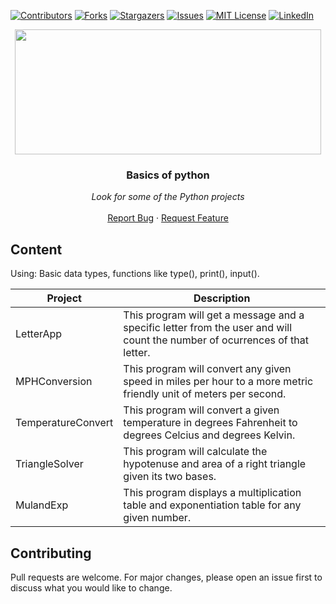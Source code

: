 [![Contributors][contributors-shield]][contributors-url]
[![Forks][forks-shield]][forks-url]
[![Stargazers][stars-shield]][stars-url]
[![Issues][issues-shield]][issues-url]
[![MIT License][license-shield]][license-url]
[![LinkedIn][linkedin-shield]][linkedin-url]


<p align="center">
  <img src="https://i.imgur.com/3GmPd7O.png" width="490" height="200">

  <h3 align="center">Basics of python</h3>

  <p align="center">
        <em>Look for some of the Python projects</em>
    <br /><br />
    <a href="https://github.com/MiguelCF06/PythonProjects/issues">Report Bug</a>
    ·
    <a href="https://github.com/MiguelCF06/PythonProjects/issues">Request Feature</a>
  </p>
</p>


## Content
Using: Basic data types, functions like type(), print(), input().

| Project  | Description |
| ------------- | ------------- |
| LetterApp  | This program will get a message and a specific letter from the user and will count the number of ocurrences of that letter.  |
| MPHConversion  | This program will convert any given speed in miles per hour to a more metric friendly unit of meters per second.  |
| TemperatureConvert  | This program will convert a given temperature in degrees Fahrenheit to degrees Celcius and degrees Kelvin.  |
| TriangleSolver  | This program will calculate the hypotenuse and area of a right triangle given its two bases.  |
| MulandExp  | This program displays a multiplication table and exponentiation table for any given number.
## Contributing
Pull requests are welcome. For major changes, please open an issue first to discuss what you would like to change.



[contributors-shield]: https://img.shields.io/github/contributors/MiguelCF06/PythonProjects?style=flat-square
[contributors-url]: https://github.com/MiguelCF06/PythonProjects/graphs/contributors
[forks-shield]: https://img.shields.io/github/forks/MiguelCF06/PythonProjects.svg?style=flat-square
[forks-url]: https://github.com/MiguelCF06/PythonProjects/network/members
[stars-shield]: https://img.shields.io/github/stars/MiguelCF06/PythonProjects.svg?style=flat-square
[stars-url]: https://github.com/MiguelCF06/PythonProjects/stargazers
[issues-shield]: https://img.shields.io/github/issues/MiguelCF06/PythonProjects?style=flat-square
[issues-url]: https://github.com/MiguelCF06/PythonProjects/issues
[license-shield]: https://img.shields.io/github/license/MiguelCF06/PythonProjects?style=flat-square
[license-url]: https://github.com/MiguelCF06/PythonProjects/blob/master/LICENSE
[linkedin-shield]: https://img.shields.io/badge/-LinkedIn-black.svg?style=flat-square&logo=linkedin&colorB=555
[linkedin-url]: https://www.linkedin.com/in/miguel-cipamocha/